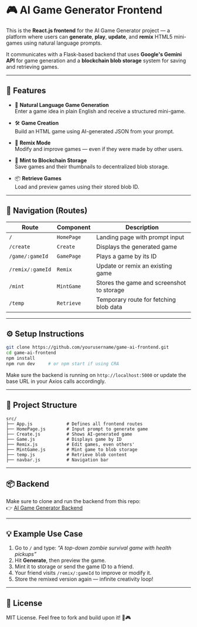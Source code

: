 # 🎮 AI Game Generator Frontend

This is the **React.js frontend** for the AI Game Generator project — a platform where users can **generate**, **play**, **update**, and **remix** HTML5 mini-games using natural language prompts.

It communicates with a Flask-based backend that uses **Google's Gemini API** for game generation and a **blockchain blob storage** system for saving and retrieving games.

---

## 🌟 Features

- 🧠 **Natural Language Game Generation**  
  Enter a game idea in plain English and receive a structured mini-game.

- 🛠️ **Game Creation**  
  Build an HTML game using AI-generated JSON from your prompt.

- 🔁 **Remix Mode**  
  Modify and improve games — even if they were made by other users.

- 💾 **Mint to Blockchain Storage**  
  Save games and their thumbnails to decentralized blob storage.

- 📦 **Retrieve Games**  
  Load and preview games using their stored blob ID.

---

## 🧭 Navigation (Routes)

| Route                  | Component     | Description                                 |
|------------------------|----------------|---------------------------------------------|
| `/`                    | `HomePage`     | Landing page with prompt input              |
| `/create`              | `Create`       | Displays the generated game                 |
| `/game/:gameId`        | `GamePage`     | Plays a game by its ID                      |
| `/remix/:gameId`       | `Remix`        | Update or remix an existing game            |
| `/mint`                | `MintGame`     | Stores the game and screenshot to storage   |
| `/temp`                | `Retrieve`     | Temporary route for fetching blob data      |

---

## ⚙️ Setup Instructions

```bash
git clone https://github.com/yourusername/game-ai-frontend.git
cd game-ai-frontend
npm install
npm run dev     # or npm start if using CRA
```

Make sure the backend is running on `http://localhost:5000` or update the base URL in your Axios calls accordingly.

---

## 📂 Project Structure

```
src/
├── App.js             # Defines all frontend routes
├── HomePage.js        # Input prompt to generate game
├── Create.js          # Shows AI-generated game
├── Game.js            # Displays game by ID
├── Remix.js           # Edit games, even others'
├── MintGame.js        # Mint game to blob storage
├── temp.js            # Retrieve blob content
├── navbar.js          # Navigation bar
```

---

## 📦 Backend

Make sure to clone and run the backend from this repo:  
👉 [AI Game Generator Backend](https://github.com/yj-shrest/Backend)

---

## 💡 Example Use Case

1. Go to `/` and type: _“A top-down zombie survival game with health pickups”_
2. Hit **Generate**, then preview the game.
3. Mint it to storage or send the game ID to a friend.
4. Your friend visits `/remix/:gameId` to improve or modify it.
5. Store the remixed version again — infinite creativity loop!

---

## 📄 License

MIT License. Feel free to fork and build upon it! 🧠🎮